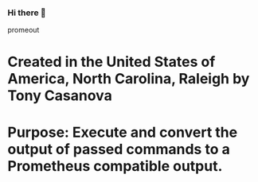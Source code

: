 ### Hi there 👋

promeout

# Created in the United States of America, North Carolina, Raleigh by Tony Casanova

# Purpose: Execute and convert the output of passed commands to a Prometheus compatible output.

<!--
**promeout/promeout** is a ✨ _special_ ✨ repository because its `README.md` (this file) appears on your GitHub profile.

Here are some ideas to get you started:

- 🔭 I’m currently working on ...
- 🌱 I’m currently learning ...
- 👯 I’m looking to collaborate on ...
- 🤔 I’m looking for help with ...
- 💬 Ask me about ...
- 📫 How to reach me: ...
- 😄 Pronouns: ...
- ⚡ Fun fact: ...
-->
